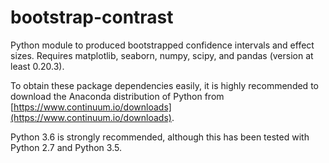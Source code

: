 # bootstrap-contrast
Python module to produced bootstrapped confidence intervals and effect sizes. Requires matplotlib, seaborn, numpy, scipy, and pandas (version at least 0.20.3).

To obtain these package dependencies easily, it is highly recommended to download the Anaconda distribution of Python from [https://www.continuum.io/downloads](https://www.continuum.io/downloads). 

Python 3.6 is strongly recommended, although this has been tested with Python 2.7 and Python 3.5.
